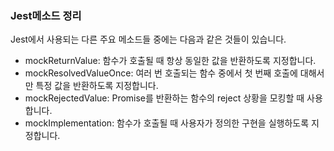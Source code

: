 ### Jest메소드 정리
Jest에서 사용되는 다른 주요 메소드들 중에는 다음과 같은 것들이 있습니다. <br>
- mockReturnValue: 함수가 호출될 때 항상 동일한 값을 반환하도록 지정합니다.
- mockResolvedValueOnce: 여러 번 호출되는 함수 중에서 첫 번째 호출에 대해서만 특정 값을 반환하도록 지정합니다.
- mockRejectedValue: Promise를 반환하는 함수의 reject 상황을 모킹할 때 사용합니다.
- mockImplementation: 함수가 호출될 때 사용자가 정의한 구현을 실행하도록 지정합니다.
